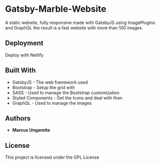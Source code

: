 # Gatsby-Marble-Website

A static website, fully responsive made with GatsbyJS using ImagePlugins and GraphQL the result is a fast website with more than 100 images.


## Deployment

Deploy with Netlify

## Built With

* GatsbyJS - The web framework used
* Bootstrap - Setup the grid with
* SASS - Used to manage the Bootstrap customization
* Styled Components - Get the Icons and deal with then
* GraphQL - Used to manage the images


## Authors

* **Marcus Ungarette** 

## License

This project is licensed under the GPL License 

